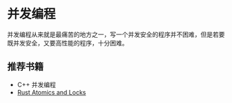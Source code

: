 # 并发编程

并发编程从来就是最痛苦的地方之一，写一个并发安全的程序并不困难，但是若要既并发安全，又要高性能的程序，十分困难。

## 推荐书籍

- C++ 并发编程
- [Rust Atomics and Locks](https://marabos.nl/atomics/)